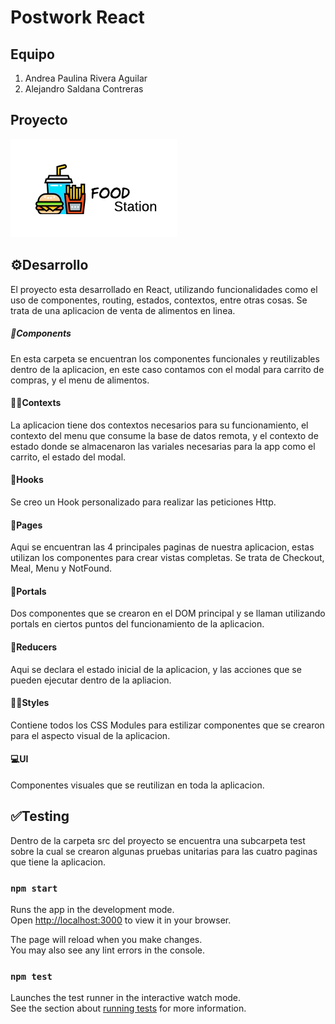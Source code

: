 # Postwork React

## Equipo 
1. Andrea Paulina Rivera Aguilar
2. Alejandro Saldana Contreras


## Proyecto
![logo](./public/imagenes/logo-black.png)


## ⚙Desarrollo
El proyecto esta desarrollado en React, utilizando funcionalidades como el uso de componentes, routing, estados, contextos, entre otras cosas. Se trata de una aplicacion de venta de alimentos en linea. 

##### 🧩Components 
En esta carpeta se encuentran los componentes funcionales y reutilizables dentro de la aplicacion, en este caso contamos con el modal para carrito de compras, y el menu de alimentos.

#### 🤷‍♀️Contexts 
La aplicacion tiene dos contextos necesarios para su funcionamiento, el contexto del menu que consume la base de datos remota, y el contexto de estado donde se almacenaron las variales necesarias para la app como el carrito, el estado del modal.

#### 🎣Hooks
Se creo un Hook personalizado para realizar las peticiones Http.

#### 📓Pages
Aqui se encuentran las 4 principales paginas de nuestra aplicacion, estas utilizan los componentes para crear vistas completas. Se trata de Checkout, Meal, Menu y NotFound.

#### 🚪Portals 
Dos componentes que se crearon en el DOM principal y se llaman utilizando portals en ciertos puntos del funcionamiento de la aplicacion.

#### 👾Reducers
Aqui se declara el estado inicial de la aplicacion, y las acciones que se pueden ejecutar dentro de la apliacion.

#### 💇‍♂️Styles
Contiene todos los CSS Modules para estilizar componentes que se crearon para el aspecto visual de la aplicacion.

#### 💻UI
Componentes visuales que se reutilizan en toda la aplicacion.


## ✅Testing
Dentro de la carpeta src del proyecto se encuentra una subcarpeta test sobre la cual se crearon algunas pruebas unitarias para las cuatro paginas que tiene la aplicacion. 

 


### `npm start`

Runs the app in the development mode.\
Open [http://localhost:3000](http://localhost:3000) to view it in your browser.

The page will reload when you make changes.\
You may also see any lint errors in the console.

### `npm test`

Launches the test runner in the interactive watch mode.\
See the section about [running tests](https://facebook.github.io/create-react-app/docs/running-tests) for more information.


